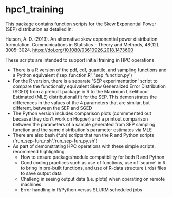 # hpc1_training
This package contains function scripts for the Skew Exponential Power (SEP) distribution as detailed in:  
   
  Hutson, A. D. (2019). An alternative skew exponential power distribution formulation. Communications in Statistics - Theory and Methods, 48(12), 3005–3024. https://doi.org/10.1080/03610926.2018.1473600  
     
These scripts are intended to support initial training in HPC operations  
* There is a R version of the pdf, cdf, quantile, and sampling functions and a Python equivalent ('sep_function.R', 'sep_function.py')
* For the R version, there is a separate 'SEP experimentation' script to compare the functionally equivalent Skew Generalized Error Distribution (SGED) from a prebuilt package in R to the Maximum Likelihood Estimated (MLE) distributional fit for the SEP. This demonstrates the differences in the values of the 4 parameters that are similar, but different, between the SEP and SGED
* The Python version includes comparison plots (commmented out because they don't work on Hopper) and a printout comparison between the parameters of a sample generated from SEP sampling function and the same distribution's parameter estimates via MLE
* There are also bash (*.sh) scripts that run the R and Python scripts ('run_sep-fun_r.sh','run_sep-fun_py.sh')
* As part of demonstrating HPC operations with these simple scripts, recommend highlighting
  * How to ensure package/module compatibility for both R and Python
  * Good coding practices such as use of functions, use of 'source' in R to bring in pre-built functions, and use of R-data structure (.rds) files to save output data
  * Challeng in seeing output data (i.e. plots) when operating on remote machines
  * Error handling in R/Python versus SLURM scheduled jobs
